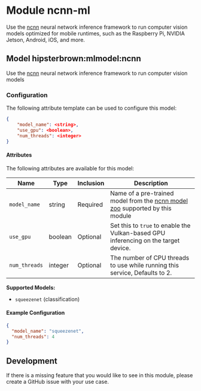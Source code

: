 # Module ncnn-ml 

Use the [ncnn](https://github.com/Tencent/ncnn/) neural network inference framework to run computer vision models optimized for mobile runtimes, such as the Raspberry Pi, NVIDIA Jetson, Android, iOS, and more.

## Model hipsterbrown:mlmodel:ncnn

Use the [ncnn](https://github.com/Tencent/ncnn/) neural network inference framework to run computer vision models

### Configuration
The following attribute template can be used to configure this model:

```json
{
    "model_name": <string>,
    "use_gpu": <boolean>,
    "num_threads": <integer>
}
```

#### Attributes

The following attributes are available for this model:

| Name          | Type   | Inclusion | Description                |
|---------------|--------|-----------|----------------------------|
| `model_name` | string  | Required | Name of a pre-trained model from the [ncnn model zoo](https://github.com/Tencent/ncnn/blob/master/python/ncnn/model_zoo/model_zoo.py#L37-L58) supported by this module |
| `use_gpu` | boolean  | Optional | Set this to `true` to enable the Vulkan-based GPU inferencing on the target device. |
| `num_threads` | integer  | Optional | The number of CPU threads to use while running this service, Defaults to 2. |

**Supported Models:**
- `squeezenet` (classification)

#### Example Configuration

```json
{
  "model_name": "squeezenet",
  "num_threads": 4
}
```

## Development

If there is a missing feature that you would like to see in this module, please create a GitHub issue with your use case.
